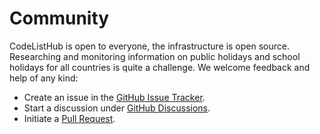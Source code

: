 # Community

CodeListHub is open to everyone, the infrastructure is open source. Researching and monitoring information on public holidays and school holidays for all countries is quite a challenge. We welcome feedback and help of any kind:

+ Create an issue in the [GitHub Issue Tracker](https://github.com/openpotato/codelisthub/issues).
+ Start a discussion under [GitHub Discussions](https://github.com/openpotato/codelisthub.website/discussions).
+ Initiate a [Pull Request](https://github.com/openpotato/codelisthub/pulls).
